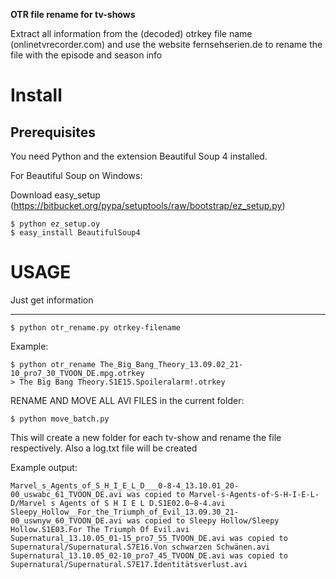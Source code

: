 **OTR file rename for tv-shows**

Extract all information from the (decoded) otrkey file name (onlinetvrecorder.com)
and use the website fernsehserien.de to rename the file with the episode and season info 

# Install #

## Prerequisites ##

You need Python and the extension Beautiful Soup 4 installed. 

For Beautiful Soup on Windows:

Download easy_setup (https://bitbucket.org/pypa/setuptools/raw/bootstrap/ez_setup.py)
````
$ python ez_setup.oy
$ easy_install BeautifulSoup4
````

# USAGE #
Just get information
_______________________
````
$ python otr_rename.py otrkey-filename
````
Example:
````
$ python otr_rename The_Big_Bang_Theory_13.09.02_21-10_pro7_30_TVOON_DE.mpg.otrkey
> The Big Bang Theory.S1E15.Spoileralarm!.otrkey
````

RENAME AND MOVE ALL AVI FILES in the current folder:
````
$ python move_batch.py
````

This will create a new folder for each tv-show and rename the file respectively.
Also a log.txt file will be created

Example output:
````
Marvel_s_Agents_of_S_H_I_E_L_D___0-8-4_13.10.01_20-00_uswabc_61_TVOON_DE.avi was copied to Marvel-s-Agents-of-S-H-I-E-L-D/Marvel s Agents of S H I E L D.S1E02.0–8-4.avi
Sleepy_Hollow__For_the_Triumph_of_Evil_13.09.30_21-00_uswnyw_60_TVOON_DE.avi was copied to Sleepy Hollow/Sleepy Hollow.S1E03.For The Triumph Of Evil.avi
Supernatural_13.10.05_01-15_pro7_55_TVOON_DE.avi was copied to Supernatural/Supernatural.S7E16.Von schwarzen Schwänen.avi
Supernatural_13.10.05_02-10_pro7_45_TVOON_DE.avi was copied to Supernatural/Supernatural.S7E17.Identitätsverlust.avi
````